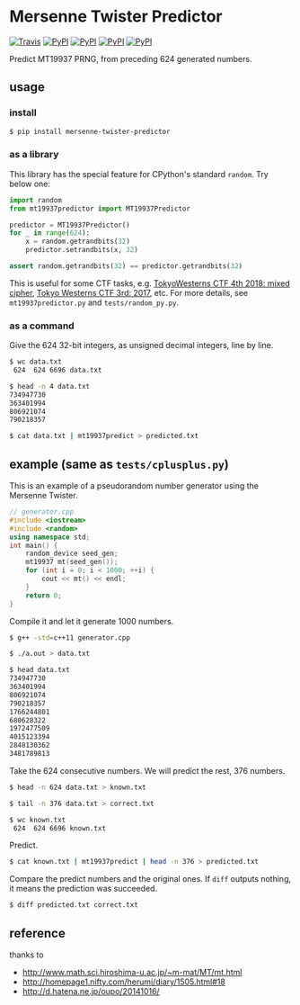 # Mersenne Twister Predictor

[![Travis](https://img.shields.io/travis/kmyk/mersenne-twister-predictor.svg)](https://travis-ci.org/kmyk/mersenne-twister-predictor)
[![PyPI](https://img.shields.io/pypi/l/mersenne-twister-predictor.svg)](#)
[![PyPI](https://img.shields.io/pypi/pyversions/mersenne-twister-predictor.svg)](#)
[![PyPI](https://img.shields.io/pypi/status/mersenne-twister-predictor.svg)](#)
[![PyPI](https://img.shields.io/pypi/v/mersenne-twister-predictor.svg)](https://pypi.python.org/pypi/mersenne-twister-predictor)

Predict MT19937 PRNG, from preceding 624 generated numbers.

## usage

### install

``` sh
$ pip install mersenne-twister-predictor
```

### as a library

This library has the special feature for CPython's standard `random`.
Try below one:

``` python
import random
from mt19937predictor import MT19937Predictor

predictor = MT19937Predictor()
for _ in range(624):
    x = random.getrandbits(32)
    predictor.setrandbits(x, 32)

assert random.getrandbits(32) == predictor.getrandbits(32)
```

This is useful for some CTF tasks, e.g. [TokyoWesterns CTF 4th 2018: mixed cipher](https://ctftime.org/task/6514), [Tokyo Westerns CTF 3rd: 2017](https://ctftime.org/task/4546), etc.
For more details, see `mt19937predictor.py` and `tests/random_py.py`.

### as a command

Give the 624 32-bit integers, as unsigned decimal integers, line by line.

``` sh
$ wc data.txt
 624  624 6696 data.txt

$ head -n 4 data.txt
734947730
363401994
806921074
790218357

$ cat data.txt | mt19937predict > predicted.txt
```

## example (same as `tests/cplusplus.py`)

This is an example of a pseudorandom number generator using the Mersenne Twister.

``` c++
// generator.cpp
#include <iostream>
#include <random>
using namespace std;
int main() {
    random_device seed_gen;
    mt19937 mt(seed_gen());
    for (int i = 0; i < 1000; ++i) {
        cout << mt() << endl;
    }
    return 0;
}
```

Compile it and let it generate 1000 numbers.

``` sh
$ g++ -std=c++11 generator.cpp

$ ./a.out > data.txt

$ head data.txt
734947730
363401994
806921074
790218357
1766244801
680628322
1972477509
4015123394
2848130362
3481789813
```

Take the 624 consecutive numbers.  We will predict the rest, 376 numbers.

``` sh
$ head -n 624 data.txt > known.txt

$ tail -n 376 data.txt > correct.txt

$ wc known.txt
 624  624 6696 known.txt
```

Predict.

``` sh
$ cat known.txt | mt19937predict | head -n 376 > predicted.txt
```

Compare the predict numbers and the original ones.
If `diff` outputs nothing, it means the prediction was succeeded.

``` sh
$ diff predicted.txt correct.txt
```

## reference

thanks to

-   <http://www.math.sci.hiroshima-u.ac.jp/~m-mat/MT/mt.html>
-   <http://homepage1.nifty.com/herumi/diary/1505.html#18>
-   <http://d.hatena.ne.jp/oupo/20141016/>
